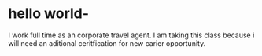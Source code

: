 # hello world-
I work full time as an corporate travel agent.
I am taking this class because i will need an aditional ceritfication for new carier opportunity.
